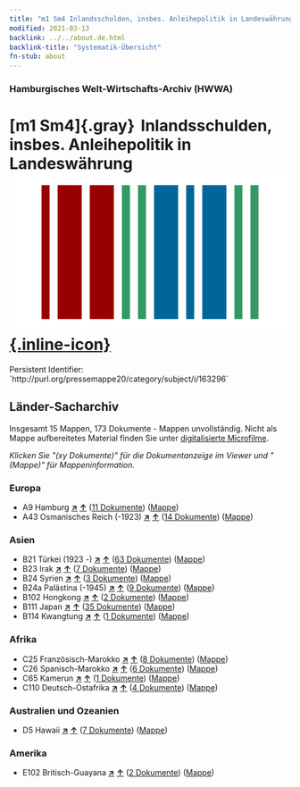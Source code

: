 ```yaml
---
title: "m1 Sm4 Inlandsschulden, insbes. Anleihepolitik in Landeswährung"
modified: 2021-03-13
backlink: ../../about.de.html
backlink-title: "Systematik-Übersicht"
fn-stub: about
---
```


### Hamburgisches Welt-Wirtschafts-Archiv (HWWA)

# [m1 Sm4]{.gray}&#8201; Inlandsschulden, insbes. Anleihepolitik in Landeswährung &#160; [![Wikidata](/images/Wikidata-logo.svg "Wikidata"){.inline-icon}](http://www.wikidata.org/entity/Q104700283)

<div class="hint">Persistent Identifier: `http://purl.org/pressemappe20/category/subject/i/163296`</div>







## Länder-Sacharchiv




Insgesamt 15 Mappen, 173 Dokumente - Mappen unvollständig.
Nicht als Mappe aufbereitetes Material finden Sie unter [digitalisierte Microfilme](/film/h1_sh.de.html).

_Klicken Sie "(xy Dokumente)" für die Dokumentanzeige im Viewer und "(Mappe)" für Mappeninformation._




### Europa

- A9 Hamburg [**&nearr;**](../../../geo/i/140905/about.de.html "Hamburg (alle Mappen)") [**&uarr;**](../../../geo/about.de.html#A9 "Ländersystematik") (<a href="https://pm20.zbw.eu/iiifview/folder/sh/140905,163296" title="über: Hamburg : Inlandsschulden, insbes. Anleihepolitik in Landeswährung" target="_blank">11 Dokumente</a>) ([Mappe](../../../../folder/sh/1409xx/140905/1632xx/163296/about.de.html))
- A43 Osmanisches Reich (-1923) [**&nearr;**](../../../geo/i/141034/about.de.html "Osmanisches Reich (-1923) (alle Mappen)") [**&uarr;**](../../../geo/about.de.html#A43 "Ländersystematik") (<a href="https://pm20.zbw.eu/iiifview/folder/sh/141034,163296" title="über: Osmanisches Reich (-1923) : Inlandsschulden, insbes. Anleihepolitik in Landeswährung" target="_blank">14 Dokumente</a>) ([Mappe](../../../../folder/sh/1410xx/141034/1632xx/163296/about.de.html))

### Asien

- B21 Türkei (1923 -) [**&nearr;**](../../../geo/i/141111/about.de.html "Türkei (1923 -) (alle Mappen)") [**&uarr;**](../../../geo/about.de.html#B21 "Ländersystematik") (<a href="https://pm20.zbw.eu/iiifview/folder/sh/141111,163296" title="über: Türkei (1923 -) : Inlandsschulden, insbes. Anleihepolitik in Landeswährung" target="_blank">63 Dokumente</a>) ([Mappe](../../../../folder/sh/1411xx/141111/1632xx/163296/about.de.html))
- B23 Irak [**&nearr;**](../../../geo/i/141113/about.de.html "Irak (alle Mappen)") [**&uarr;**](../../../geo/about.de.html#B23 "Ländersystematik") (<a href="https://pm20.zbw.eu/iiifview/folder/sh/141113,163296" title="über: Irak : Inlandsschulden, insbes. Anleihepolitik in Landeswährung" target="_blank">7 Dokumente</a>) ([Mappe](../../../../folder/sh/1411xx/141113/1632xx/163296/about.de.html))
- B24 Syrien [**&nearr;**](../../../geo/i/141114/about.de.html "Syrien (alle Mappen)") [**&uarr;**](../../../geo/about.de.html#B24 "Ländersystematik") (<a href="https://pm20.zbw.eu/iiifview/folder/sh/141114,163296" title="über: Syrien : Inlandsschulden, insbes. Anleihepolitik in Landeswährung" target="_blank">3 Dokumente</a>) ([Mappe](../../../../folder/sh/1411xx/141114/1632xx/163296/about.de.html))
- B24a Palästina (-1945) [**&nearr;**](../../../geo/i/141115/about.de.html "Palästina (-1945) (alle Mappen)") [**&uarr;**](../../../geo/about.de.html#B24a "Ländersystematik") (<a href="https://pm20.zbw.eu/iiifview/folder/sh/141115,163296" title="über: Palästina (-1945) : Inlandsschulden, insbes. Anleihepolitik in Landeswährung" target="_blank">9 Dokumente</a>) ([Mappe](../../../../folder/sh/1411xx/141115/1632xx/163296/about.de.html))
- B102 Hongkong [**&nearr;**](../../../geo/i/141268/about.de.html "Hongkong (alle Mappen)") [**&uarr;**](../../../geo/about.de.html#B102 "Ländersystematik") (<a href="https://pm20.zbw.eu/iiifview/folder/sh/141268,163296" title="über: Hongkong : Inlandsschulden, insbes. Anleihepolitik in Landeswährung" target="_blank">2 Dokumente</a>) ([Mappe](../../../../folder/sh/1412xx/141268/1632xx/163296/about.de.html))
- B111 Japan [**&nearr;**](../../../geo/i/141272/about.de.html "Japan (alle Mappen)") [**&uarr;**](../../../geo/about.de.html#B111 "Ländersystematik") (<a href="https://pm20.zbw.eu/iiifview/folder/sh/141272,163296" title="über: Japan : Inlandsschulden, insbes. Anleihepolitik in Landeswährung" target="_blank">35 Dokumente</a>) ([Mappe](../../../../folder/sh/1412xx/141272/1632xx/163296/about.de.html))
- B114 Kwangtung [**&nearr;**](../../../geo/i/141275/about.de.html "Kwangtung (alle Mappen)") [**&uarr;**](../../../geo/about.de.html#B114 "Ländersystematik") (<a href="https://pm20.zbw.eu/iiifview/folder/sh/141275,163296" title="über: Kwangtung : Inlandsschulden, insbes. Anleihepolitik in Landeswährung" target="_blank">1 Dokumente</a>) ([Mappe](../../../../folder/sh/1412xx/141275/1632xx/163296/about.de.html))

### Afrika

- C25 Französisch-Marokko [**&nearr;**](../../../geo/i/141358/about.de.html "Französisch-Marokko (alle Mappen)") [**&uarr;**](../../../geo/about.de.html#C25 "Ländersystematik") (<a href="https://pm20.zbw.eu/iiifview/folder/sh/141358,163296" title="über: Französisch-Marokko : Inlandsschulden, insbes. Anleihepolitik in Landeswährung" target="_blank">8 Dokumente</a>) ([Mappe](../../../../folder/sh/1413xx/141358/1632xx/163296/about.de.html))
- C26 Spanisch-Marokko [**&nearr;**](../../../geo/i/141359/about.de.html "Spanisch-Marokko (alle Mappen)") [**&uarr;**](../../../geo/about.de.html#C26 "Ländersystematik") (<a href="https://pm20.zbw.eu/iiifview/folder/sh/141359,163296" title="über: Spanisch-Marokko : Inlandsschulden, insbes. Anleihepolitik in Landeswährung" target="_blank">6 Dokumente</a>) ([Mappe](../../../../folder/sh/1413xx/141359/1632xx/163296/about.de.html))
- C65 Kamerun [**&nearr;**](../../../geo/i/141410/about.de.html "Kamerun (alle Mappen)") [**&uarr;**](../../../geo/about.de.html#C65 "Ländersystematik") (<a href="https://pm20.zbw.eu/iiifview/folder/sh/141410,163296" title="über: Kamerun : Inlandsschulden, insbes. Anleihepolitik in Landeswährung" target="_blank">1 Dokumente</a>) ([Mappe](../../../../folder/sh/1414xx/141410/1632xx/163296/about.de.html))
- C110 Deutsch-Ostafrika [**&nearr;**](../../../geo/i/141471/about.de.html "Deutsch-Ostafrika (alle Mappen)") [**&uarr;**](../../../geo/about.de.html#C110 "Ländersystematik") (<a href="https://pm20.zbw.eu/iiifview/folder/sh/141471,163296" title="über: Deutsch-Ostafrika : Inlandsschulden, insbes. Anleihepolitik in Landeswährung" target="_blank">4 Dokumente</a>) ([Mappe](../../../../folder/sh/1414xx/141471/1632xx/163296/about.de.html))

### Australien und Ozeanien

- D5 Hawaii [**&nearr;**](../../../geo/i/141595/about.de.html "Hawaii (alle Mappen)") [**&uarr;**](../../../geo/about.de.html#D5 "Ländersystematik") (<a href="https://pm20.zbw.eu/iiifview/folder/sh/141595,163296" title="über: Hawaii : Inlandsschulden, insbes. Anleihepolitik in Landeswährung" target="_blank">7 Dokumente</a>) ([Mappe](../../../../folder/sh/1415xx/141595/1632xx/163296/about.de.html))

### Amerika

- E102 Britisch-Guayana [**&nearr;**](../../../geo/i/141700/about.de.html "Britisch-Guayana (alle Mappen)") [**&uarr;**](../../../geo/about.de.html#E102 "Ländersystematik") (<a href="https://pm20.zbw.eu/iiifview/folder/sh/141700,163296" title="über: Britisch-Guayana : Inlandsschulden, insbes. Anleihepolitik in Landeswährung" target="_blank">2 Dokumente</a>) ([Mappe](../../../../folder/sh/1417xx/141700/1632xx/163296/about.de.html))








